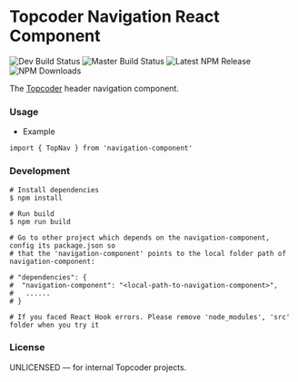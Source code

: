 # Topcoder Navigation React Component

![Dev Build Status](https://img.shields.io/circleci/project/github/topcoder-platform/navigation-component/develop.svg?label=develop)
![Master Build Status](https://img.shields.io/circleci/project/github/topcoder-platform/navigation-component/master.svg?label=master)
![Latest NPM Release](https://img.shields.io/npm/v/navigation-component.svg)
![NPM Downloads](https://img.shields.io/npm/dm/navigation-component.svg)

The [Topcoder](https://www.topcoder.com) header navigation component.

### Usage

- Example
```
import { TopNav } from 'navigation-component'
```

### Development

```shell
# Install dependencies
$ npm install

# Run build
$ npm run build

# Go to other project which depends on the navigation-component, config its package.json so 
# that the 'navigation-component' points to the local folder path of navigation-component:

# "dependencies": {
#  "navigation-component": "<local-path-to-navigation-component>",
#   ......
# }

# If you faced React Hook errors. Please remove 'node_modules', 'src' folder when you try it

```

### License
UNLICENSED &mdash; for internal Topcoder projects.
